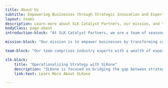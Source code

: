 ```yaml
---
title: About Us
subtitle: Empowering Businesses through Strategic Innovation and Expertise
layout: teams
description: Learn more about SLK Catalyst Partners, our mission, and the team of seasoned professionals driving innovation and crafting business strategies for diverse industries.
bodyClass: page-about
introduction-block: "At SLK Catalyst Partners, we are a team of seasoned professionals with extensive global experience in driving innovation, enhancing efficiency, and crafting comprehensive business strategies. Our expertise spans various domains, including technology integration, market-based strategies, and overall business alignment. Collectively, we have partnered with over 60 organizations across diverse industries—ranging from personal care and retail to heavy equipment and government sectors—both nationally and internationally."

mission-block: "Our mission is to empower businesses by transforming complex challenges into strategic opportunities. We believe in a tailored approach that blends proven frameworks with innovative solutions to help our clients achieve their strategic objectives."

team-block: "Our team comprises industry experts with a wealth of experience across multiple sectors. We are committed to delivering actionable insights and strategic guidance that drive real, measurable results."

slk-block: 
    title: "Operationalizing Strategy with SLKone"
    description: "SLKone is focused on bridging the gap between strategy and execution. They specialize in taking the strategic frameworks and innovative solutions developed by SLK Catalyst Partners and turning them into actionable, operational plans. With expertise in various industries, SLKone steps in to provide support where it’s needed, whether through hands-on execution or targeted interventions to overcome specific operational challenges. This partnership ensures that clients not only receive top-tier strategic guidance but also have the resources and expertise to see these strategies through to successful implementation."
    link-text: Learn More About SLKone

---
```

